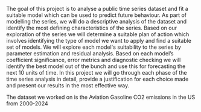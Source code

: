 The goal of this project is to analyse a public time series dataset and fit a suitable model which can be used to predict future behaviour. 
As part of modelling the series, we will do a descriptive analysis of the dataset and identify the most defining characteristics of the series. 
Based on our exploration of the series we will determine a suitable plan of action which involves identifying the type of model we want to apply and find a suitable set of models. 
We will explore each model's suitability to the series by parameter estimation and residual analysis. 
Based on each model’s coefficient significance, error metrics and diagnostic checking we will identify the best model out of the bunch 
and use this for forecasting the next 10 units of time.
In this project we will go through each phase of the time series analysis in detail, provide a justification for each choice made and present our results in the most effective way.

The dataset we worked on is the Aviation Gasoline CO2 emissions in the US from 2000-2024
